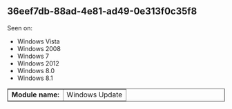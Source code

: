 ## 36eef7db-88ad-4e81-ad49-0e313f0c35f8

Seen on:
* Windows Vista
* Windows 2008
* Windows 7
* Windows 2012
* Windows 8.0
* Windows 8.1

<table border="1" class="docutils">
  <tbody>
    <tr>
      <td><b>Module name:</b></td>
      <td>Windows Update</td>
    </tr>
  </tbody>
</table>

